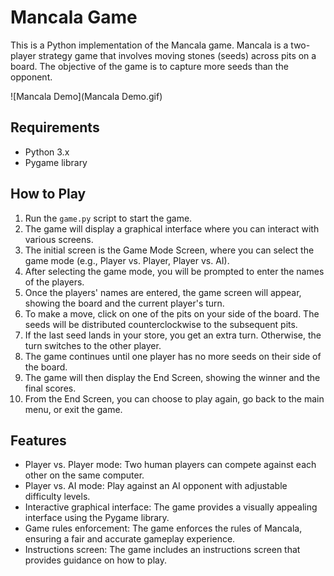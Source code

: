 # Mancala Game

This is a Python implementation of the Mancala game. Mancala is a two-player strategy game that involves moving stones (seeds) across pits on a board. The objective of the game is to capture more seeds than the opponent.

![Mancala Demo](Mancala Demo.gif)


## Requirements

- Python 3.x
- Pygame library

## How to Play

1. Run the `game.py` script to start the game.
2. The game will display a graphical interface where you can interact with various screens.
3. The initial screen is the Game Mode Screen, where you can select the game mode (e.g., Player vs. Player, Player vs. AI).
4. After selecting the game mode, you will be prompted to enter the names of the players.
5. Once the players' names are entered, the game screen will appear, showing the board and the current player's turn.
6. To make a move, click on one of the pits on your side of the board. The seeds will be distributed counterclockwise to the subsequent pits.
7. If the last seed lands in your store, you get an extra turn. Otherwise, the turn switches to the other player.
8. The game continues until one player has no more seeds on their side of the board.
9. The game will then display the End Screen, showing the winner and the final scores.
10. From the End Screen, you can choose to play again, go back to the main menu, or exit the game.

## Features

- Player vs. Player mode: Two human players can compete against each other on the same computer.
- Player vs. AI mode: Play against an AI opponent with adjustable difficulty levels.
- Interactive graphical interface: The game provides a visually appealing interface using the Pygame library.
- Game rules enforcement: The game enforces the rules of Mancala, ensuring a fair and accurate gameplay experience.
- Instructions screen: The game includes an instructions screen that provides guidance on how to play.
